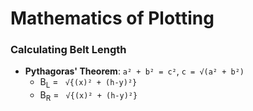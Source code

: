 # Mathematics of Plotting

### Calculating Belt Length
- **Pythagoras' Theorem**: ```a² + b² = c²```, ```c = √(a² + b²)```
  - B<sub>L</sub> = ``` √{(x)² + (h-y)²}```
  - B<sub>R</sub> = ``` √{(x)² + (h-y)²}```
